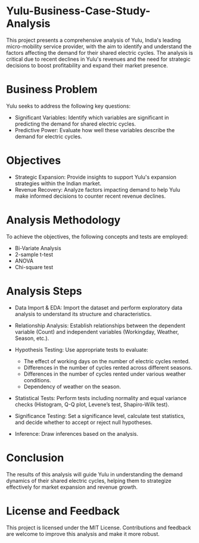 # Yulu-Business-Case-Study-Analysis

This project presents a comprehensive analysis of Yulu, India's leading micro-mobility service provider, with the aim to identify and understand the factors affecting the demand for their shared electric cycles. The analysis is critical due to recent declines in Yulu's revenues and the need for strategic decisions to boost profitability and expand their market presence.

# Business Problem

Yulu seeks to address the following key questions:

- Significant Variables: Identify which variables are significant in predicting the demand for shared electric cycles.
- Predictive Power: Evaluate how well these variables describe the demand for electric cycles.

# Objectives

- Strategic Expansion: Provide insights to support Yulu's expansion strategies within the Indian market.
- Revenue Recovery: Analyze factors impacting demand to help Yulu make informed decisions to counter recent revenue declines.

# Analysis Methodology

To achieve the objectives, the following concepts and tests are employed:

- Bi-Variate Analysis
- 2-sample t-test
- ANOVA
- Chi-square test

# Analysis Steps

- Data Import & EDA: Import the dataset and perform exploratory data analysis to understand its structure and characteristics.
- Relationship Analysis: Establish relationships between the dependent variable (Count) and independent variables (Workingday, Weather, Season, etc.).

- Hypothesis Testing: Use appropriate tests to evaluate:
  - The effect of working days on the number of electric cycles rented.
  - Differences in the number of cycles rented across different seasons.
  - Differences in the number of cycles rented under various weather conditions.
  - Dependency of weather on the season.

- Statistical Tests: Perform tests including normality and equal variance checks (Histogram, Q-Q plot, Levene’s test, Shapiro-Wilk test).
- Significance Testing: Set a significance level, calculate test statistics, and decide whether to accept or reject null hypotheses.

- Inference: Draw inferences based on the analysis.


# Conclusion
The results of this analysis will guide Yulu in understanding the demand dynamics of their shared electric cycles, helping them to strategize effectively for market expansion and revenue growth.

# License and Feedback
This project is licensed under the MIT License. Contributions and feedback are welcome to improve this analysis and make it more robust.

